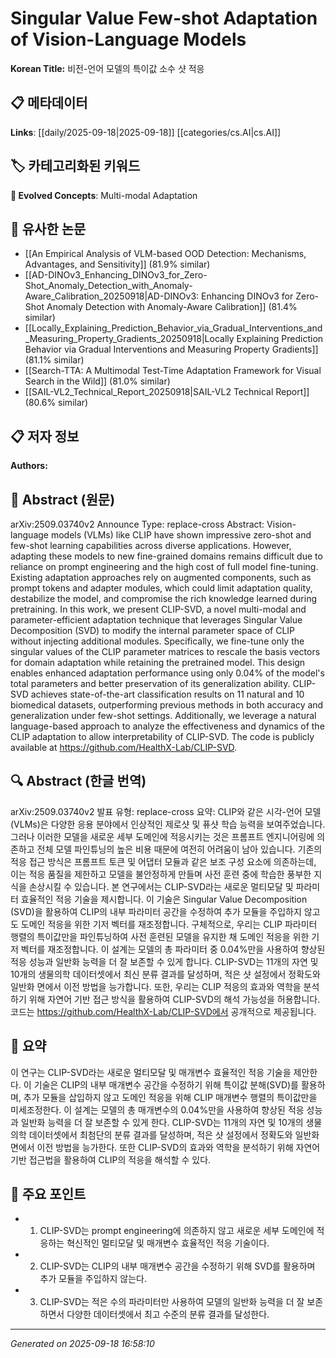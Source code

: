 
# Singular Value Few-shot Adaptation of Vision-Language Models

**Korean Title:** 비전-언어 모델의 특이값 소수 샷 적응

## 📋 메타데이터

**Links**: [[daily/2025-09-18|2025-09-18]] [[categories/cs.AI|cs.AI]]

## 🏷️ 카테고리화된 키워드
**🚀 Evolved Concepts**: Multi-modal Adaptation

## 🔗 유사한 논문
- [[An Empirical Analysis of VLM-based OOD Detection: Mechanisms, Advantages, and Sensitivity]] (81.9% similar)
- [[AD-DINOv3_Enhancing_DINOv3_for_Zero-Shot_Anomaly_Detection_with_Anomaly-Aware_Calibration_20250918|AD-DINOv3: Enhancing DINOv3 for Zero-Shot Anomaly Detection with Anomaly-Aware Calibration]] (81.4% similar)
- [[Locally_Explaining_Prediction_Behavior_via_Gradual_Interventions_and_Measuring_Property_Gradients_20250918|Locally Explaining Prediction Behavior via Gradual Interventions and Measuring Property Gradients]] (81.1% similar)
- [[Search-TTA: A Multimodal Test-Time Adaptation Framework for Visual Search in the Wild]] (81.0% similar)
- [[SAIL-VL2_Technical_Report_20250918|SAIL-VL2 Technical Report]] (80.6% similar)

## 📋 저자 정보

**Authors:** 

## 📄 Abstract (원문)

arXiv:2509.03740v2 Announce Type: replace-cross 
Abstract: Vision-language models (VLMs) like CLIP have shown impressive zero-shot and few-shot learning capabilities across diverse applications. However, adapting these models to new fine-grained domains remains difficult due to reliance on prompt engineering and the high cost of full model fine-tuning. Existing adaptation approaches rely on augmented components, such as prompt tokens and adapter modules, which could limit adaptation quality, destabilize the model, and compromise the rich knowledge learned during pretraining. In this work, we present CLIP-SVD, a novel multi-modal and parameter-efficient adaptation technique that leverages Singular Value Decomposition (SVD) to modify the internal parameter space of CLIP without injecting additional modules. Specifically, we fine-tune only the singular values of the CLIP parameter matrices to rescale the basis vectors for domain adaptation while retaining the pretrained model. This design enables enhanced adaptation performance using only 0.04% of the model's total parameters and better preservation of its generalization ability. CLIP-SVD achieves state-of-the-art classification results on 11 natural and 10 biomedical datasets, outperforming previous methods in both accuracy and generalization under few-shot settings. Additionally, we leverage a natural language-based approach to analyze the effectiveness and dynamics of the CLIP adaptation to allow interpretability of CLIP-SVD. The code is publicly available at https://github.com/HealthX-Lab/CLIP-SVD.

## 🔍 Abstract (한글 번역)

arXiv:2509.03740v2 발표 유형: replace-cross
요약: CLIP와 같은 시각-언어 모델(VLMs)은 다양한 응용 분야에서 인상적인 제로샷 및 퓨샷 학습 능력을 보여주었습니다. 그러나 이러한 모델을 새로운 세부 도메인에 적응시키는 것은 프롬프트 엔지니어링에 의존하고 전체 모델 파인튜닝의 높은 비용 때문에 여전히 어려움이 남아 있습니다. 기존의 적응 접근 방식은 프롬프트 토큰 및 어댑터 모듈과 같은 보조 구성 요소에 의존하는데, 이는 적응 품질을 제한하고 모델을 불안정하게 만들며 사전 훈련 중에 학습한 풍부한 지식을 손상시킬 수 있습니다. 본 연구에서는 CLIP-SVD라는 새로운 멀티모달 및 파라미터 효율적인 적응 기술을 제시합니다. 이 기술은 Singular Value Decomposition (SVD)을 활용하여 CLIP의 내부 파라미터 공간을 수정하여 추가 모듈을 주입하지 않고도 도메인 적응을 위한 기저 벡터를 재조정합니다. 구체적으로, 우리는 CLIP 파라미터 행렬의 특이값만을 파인튜닝하여 사전 훈련된 모델을 유지한 채 도메인 적응을 위한 기저 벡터를 재조정합니다. 이 설계는 모델의 총 파라미터 중 0.04%만을 사용하여 향상된 적응 성능과 일반화 능력을 더 잘 보존할 수 있게 합니다. CLIP-SVD는 11개의 자연 및 10개의 생물의학 데이터셋에서 최신 분류 결과를 달성하며, 적은 샷 설정에서 정확도와 일반화 면에서 이전 방법을 능가합니다. 또한, 우리는 CLIP 적응의 효과와 역학을 분석하기 위해 자연어 기반 접근 방식을 활용하여 CLIP-SVD의 해석 가능성을 허용합니다. 코드는 https://github.com/HealthX-Lab/CLIP-SVD에서 공개적으로 제공됩니다.

## 📝 요약

이 연구는 CLIP-SVD라는 새로운 멀티모달 및 매개변수 효율적인 적응 기술을 제안한다. 이 기술은 CLIP의 내부 매개변수 공간을 수정하기 위해 특이값 분해(SVD)를 활용하며, 추가 모듈을 삽입하지 않고 도메인 적응을 위해 CLIP 매개변수 행렬의 특이값만을 미세조정한다. 이 설계는 모델의 총 매개변수의 0.04%만을 사용하여 향상된 적응 성능과 일반화 능력을 더 잘 보존할 수 있게 한다. CLIP-SVD는 11개의 자연 및 10개의 생물의학 데이터셋에서 최첨단의 분류 결과를 달성하며, 적은 샷 설정에서 정확도와 일반화 면에서 이전 방법을 능가한다. 또한 CLIP-SVD의 효과와 역학을 분석하기 위해 자연어 기반 접근법을 활용하여 CLIP의 적응을 해석할 수 있다.

## 🎯 주요 포인트

- 1. CLIP-SVD는 prompt engineering에 의존하지 않고 새로운 세부 도메인에 적응하는 혁신적인 멀티모달 및 매개변수 효율적인 적응 기술이다.

- 2. CLIP-SVD는 CLIP의 내부 매개변수 공간을 수정하기 위해 SVD를 활용하며 추가 모듈을 주입하지 않는다.

- 3. CLIP-SVD는 적은 수의 파라미터만 사용하여 모델의 일반화 능력을 더 잘 보존하면서 다양한 데이터셋에서 최고 수준의 분류 결과를 달성한다.

---

*Generated on 2025-09-18 16:58:10*